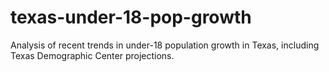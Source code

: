 # texas-under-18-pop-growth
Analysis of recent trends in under-18 population growth in Texas, including Texas Demographic Center projections.
